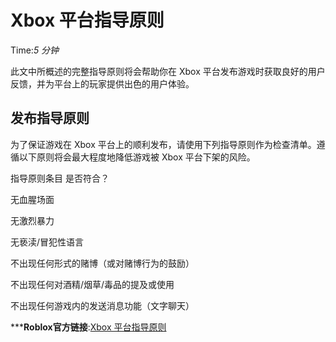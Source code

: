 # Xbox 平台指导原则 
Time:<em>5  分钟</em>

此文中所概述的完整指导原则将会帮助你在 Xbox 平台发布游戏时获取良好的用户反馈，并为平台上的玩家提供出色的用户体验。

## 发布指导原则

为了保证游戏在 Xbox 平台上的顺利发布，请使用下列指导原则作为检查清单。遵循以下原则将会最大程度地降低游戏被 Xbox 平台下架的风险。

指导原则条目 是否符合？

无血腥场面

无激烈暴力

无亵渎/冒犯性语言

不出现任何形式的赌博（或对赌博行为的鼓励）

不出现任何对酒精/烟草/毒品的提及或使用

不出现任何游戏内的发送消息功能（文字聊天）



***__Roblox官方链接__:[Xbox 平台指导原则](https://developer.roblox.com/zh-cn/articles/xbox-guidelines)